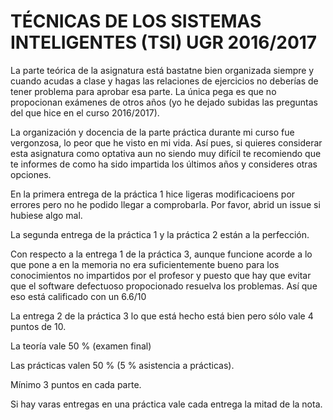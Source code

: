 # TÉCNICAS DE LOS SISTEMAS INTELIGENTES (TSI) UGR 2016/2017

La parte teórica de la asignatura está bastatne bien organizada siempre y cuando acudas a clase y hagas las relaciones de ejercicios
no deberías de tener problema para aprobar esa parte. La única pega es que no propocionan exámenes de otros años (yo he dejado subidas las preguntas del que hice en el curso 2016/2017).

La organización y docencia de la parte práctica durante mi curso fue vergonzosa, lo peor que he visto en mi vida. Así pues,
si quieres considerar esta asignatura como optativa aun no siendo muy difícil te recomiendo que te informes de como ha sido 
impartida los últimos años y consideres otras opciones.

En la primera entrega de la práctica 1 hice ligeras modificacioens por errores pero no he podido llegar a comprobarla. Por favor,
abrid un issue si hubiese algo mal.

La segunda entrega de la práctica 1 y la práctica 2 están a la perfección.

Con respecto a la entrega 1 de la práctica 3, aunque funcione acorde a lo que pone a en la memoria no era suficientemente bueno para
los conocimientos no impartidos por el profesor y puesto que hay que evitar que el software defectuoso propocionado
resuelva los problemas. Así que eso está calificado con un 6.6/10

La entrega 2 de la práctica 3 lo que está hecho está bien pero sólo vale 4 puntos de 10.

La teoría vale 50 % (examen final)

Las prácticas valen 50 % (5 % asistencia a prácticas).

Mínimo 3 puntos en cada parte.

Si hay varas entregas en una práctica vale cada entrega la mitad de la nota.
